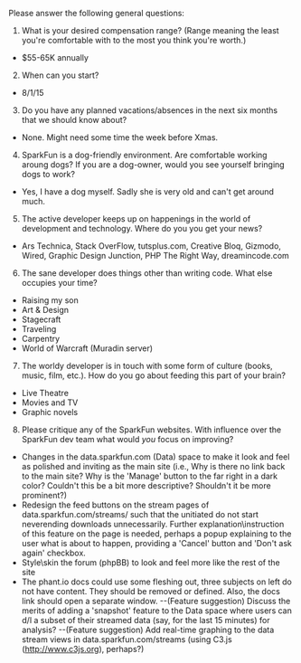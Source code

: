 Please answer the following general questions:

1. What is your desired compensation range? (Range meaning the least you're comfortable with to the most you think you're worth.)

* $55-65K annually

2. When can you start?

* 8/1/15

3. Do you have any planned vacations/absences in the next six months that we should know about?

* None. Might need some time the week before Xmas.

4. SparkFun is a dog-friendly environment. Are comfortable working aroung dogs? If you are a dog-owner, would you see yourself bringing dogs to work?

* Yes, I have a dog myself. Sadly she is very old and can't get around much.

5. The active developer keeps up on happenings in the world of development and technology. Where do you you get your news?

* Ars Technica, Stack OverFlow, tutsplus.com, Creative Bloq, Gizmodo, Wired, Graphic Design Junction, PHP The Right Way, dreamincode.com

6. The sane developer does things other than writing code. What else occupies your time?

* Raising my son
* Art & Design
* Stagecraft
* Traveling
* Carpentry
* World of Warcraft (Muradin server)

7. The worldy developer is in touch with some form of culture (books, music, film, etc.). How do you go about feeding this part of your brain?

* Live Theatre
* Movies and TV
* Graphic novels

8. Please critique any of the SparkFun websites. With influence over the SparkFun dev team what would *you* focus on improving?
* Changes in the data.sparkfun.com (Data) space to make it look and feel as polished and inviting as the main site (i.e., Why is there no link back to the main site? Why is the 'Manage' button to the far right in a dark color? Couldn't this be a bit more descriptive? Shouldn't it be more prominent?)
* Redesign the feed buttons on the stream pages of data.sparkfun.com/streams/ such that the unitiated do not start neverending downloads unnecessarily. Further explanation\instruction of this feature on the page is needed, perhaps a popup explaining to the user what is about to happen, providing a 'Cancel' button and 'Don't ask again' checkbox.
* Style\skin the forum (phpBB) to look and feel more like the rest of the site
* The phant.io docs could use some fleshing out, three subjects on left do not have content. They should be removed or defined. Also, the docs link should open a separate window.
--(Feature suggestion) Discuss the merits of adding a 'snapshot' feature to the Data space where users can d/l a subset of their streamed data (say, for the last 15 minutes) for analysis?
--(Feature suggestion) Add real-time graphing to the data stream views in data.sparkfun.com/streams (using C3.js (http://www.c3js.org), perhaps?) 
